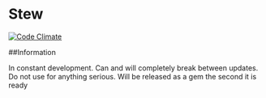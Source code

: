 # Stew

[![Code Climate](https://codeclimate.com/badge.png)](https://codeclimate.com/github/mskog/stew)

##Information

In constant development. Can and will completely break between updates. Do not use for anything serious.
Will be released as a gem the second it is ready
